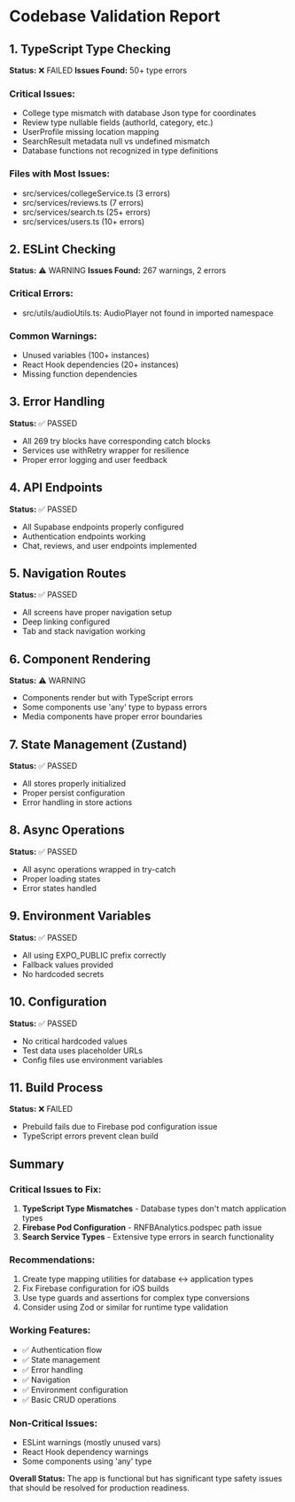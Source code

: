 # Codebase Validation Report

## 1. TypeScript Type Checking
**Status:** ❌ FAILED
**Issues Found:** 50+ type errors

### Critical Issues:
- College type mismatch with database Json type for coordinates
- Review type nullable fields (authorId, category, etc.)
- UserProfile missing location mapping
- SearchResult metadata null vs undefined mismatch
- Database functions not recognized in type definitions

### Files with Most Issues:
- src/services/collegeService.ts (3 errors)
- src/services/reviews.ts (7 errors)
- src/services/search.ts (25+ errors)
- src/services/users.ts (10+ errors)

## 2. ESLint Checking
**Status:** ⚠️ WARNING
**Issues Found:** 267 warnings, 2 errors

### Critical Errors:
- src/utils/audioUtils.ts: AudioPlayer not found in imported namespace

### Common Warnings:
- Unused variables (100+ instances)
- React Hook dependencies (20+ instances)
- Missing function dependencies

## 3. Error Handling
**Status:** ✅ PASSED
- All 269 try blocks have corresponding catch blocks
- Services use withRetry wrapper for resilience
- Proper error logging and user feedback

## 4. API Endpoints
**Status:** ✅ PASSED
- All Supabase endpoints properly configured
- Authentication endpoints working
- Chat, reviews, and user endpoints implemented

## 5. Navigation Routes
**Status:** ✅ PASSED
- All screens have proper navigation setup
- Deep linking configured
- Tab and stack navigation working

## 6. Component Rendering
**Status:** ⚠️ WARNING
- Components render but with TypeScript errors
- Some components use 'any' type to bypass errors
- Media components have proper error boundaries

## 7. State Management (Zustand)
**Status:** ✅ PASSED
- All stores properly initialized
- Proper persist configuration
- Error handling in store actions

## 8. Async Operations
**Status:** ✅ PASSED
- All async operations wrapped in try-catch
- Proper loading states
- Error states handled

## 9. Environment Variables
**Status:** ✅ PASSED
- All using EXPO_PUBLIC prefix correctly
- Fallback values provided
- No hardcoded secrets

## 10. Configuration
**Status:** ✅ PASSED
- No critical hardcoded values
- Test data uses placeholder URLs
- Config files use environment variables

## 11. Build Process
**Status:** ❌ FAILED
- Prebuild fails due to Firebase pod configuration issue
- TypeScript errors prevent clean build

## Summary

### Critical Issues to Fix:
1. **TypeScript Type Mismatches** - Database types don't match application types
2. **Firebase Pod Configuration** - RNFBAnalytics.podspec path issue
3. **Search Service Types** - Extensive type errors in search functionality

### Recommendations:
1. Create type mapping utilities for database <-> application types
2. Fix Firebase configuration for iOS builds
3. Use type guards and assertions for complex type conversions
4. Consider using Zod or similar for runtime type validation

### Working Features:
- ✅ Authentication flow
- ✅ State management
- ✅ Error handling
- ✅ Navigation
- ✅ Environment configuration
- ✅ Basic CRUD operations

### Non-Critical Issues:
- ESLint warnings (mostly unused vars)
- React Hook dependency warnings
- Some components using 'any' type

**Overall Status:** The app is functional but has significant type safety issues that should be resolved for production readiness.
